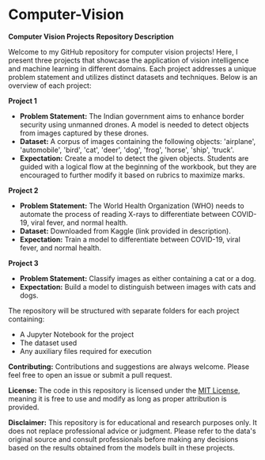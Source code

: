 # Computer-Vision
**Computer Vision Projects Repository Description**

Welcome to my GitHub repository for computer vision projects! Here, I present three projects that showcase the application of vision intelligence and machine learning in different domains. Each project addresses a unique problem statement and utilizes distinct datasets and techniques. Below is an overview of each project:

**Project 1**
- **Problem Statement:** The Indian government aims to enhance border security using unmanned drones. A model is needed to detect objects from images captured by these drones.
- **Dataset:** A corpus of images containing the following objects: 'airplane', 'automobile', 'bird', 'cat', 'deer', 'dog', 'frog', 'horse', 'ship', 'truck'.
- **Expectation:** Create a model to detect the given objects. Students are guided with a logical flow at the beginning of the workbook, but they are encouraged to further modify it based on rubrics to maximize marks.

**Project 2**
- **Problem Statement:** The World Health Organization (WHO) needs to automate the process of reading X-rays to differentiate between COVID-19, viral fever, and normal health.
- **Dataset:** Downloaded from Kaggle (link provided in description).
- **Expectation:** Train a model to differentiate between COVID-19, viral fever, and normal health.

**Project 3**
- **Problem Statement:** Classify images as either containing a cat or a dog.
- **Expectation:** Build a model to distinguish between images with cats and dogs.

The repository will be structured with separate folders for each project containing:
- A Jupyter Notebook for the project
- The dataset used
- Any auxiliary files required for execution

**Contributing:**
Contributions and suggestions are always welcome. Please feel free to open an issue or submit a pull request.

**License:**
The code in this repository is licensed under the [MIT License](https://opensource.org/licenses/MIT), meaning it is free to use and modify as long as proper attribution is provided.

**Disclaimer:**
This repository is for educational and research purposes only. It does not replace professional advice or judgment. Please refer to the data's original source and consult professionals before making any decisions based on the results obtained from the models built in these projects.
